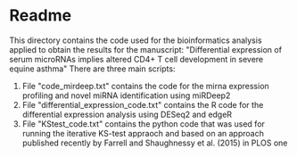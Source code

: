 # Readme
This directory contains the code used for the bioinformatics analysis applied to obtain the results for the manuscript:
"Differential expression of serum microRNAs implies altered CD4+ T cell development in severe equine asthma"
There are three main scripts:
1. File "code_mirdeep.txt" contains the code for the mirna expression profiling and novel miRNA identification using miRDeep2
2. File "differential_expression_code.txt" contains the R code for the differential expression analysis using DESeq2 and edgeR
3. File "KStest_code.txt" contains the python code that was used for running the iterative KS-test appraoch and based on an approach published recently by Farrell and Shaughnessy et al. (2015) in PLOS one

